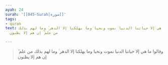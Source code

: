 ```yaml
---
ayah: 24
surah: '[[045-Surah|سورة]]'
tags:
- quran
text: وقالوا ما هي إلا حياتنا الدنيا نموت ونحيا وما يهلكنا إلا الدهر ۚ وما لهم بذلك
  من علم ۖ إن هم إلا يظنون

---
```

> وقالوا ما هي إلا حياتنا الدنيا نموت ونحيا وما يهلكنا إلا الدهر ۚ وما لهم بذلك من علم ۖ إن هم إلا يظنون
